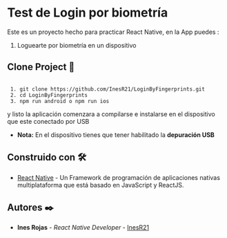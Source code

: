 # Test de Login por biometría 

Este es un proyecto hecho para practicar React Native, en la App puedes :

 1.  Loguearte por biometría en un dispositivo


## Clone Project 🚀

```

 1. git clone https://github.com/InesR21/LoginByFingerprints.git
 2. cd LoginByFingerprints
 3. npm run android o npm run ios

```
y listo la aplicación comenzara a compilarse e instalarse en el dispositivo que este conectado por USB

-   **Nota:** En el dispositivo tienes que tener habilitado la **depuración USB**


## Construido con  🛠️

-   [React Native](https://reactnative.dev/docs/getting-started)  - Un Framework de programación de aplicaciones nativas multiplataforma que está basado en JavaScript y ReactJS.

## Autores  ✒️

-   **Ines Rojas**  -  _React Native Developer_  -  [InesR21](https://github.com/InesR21)

